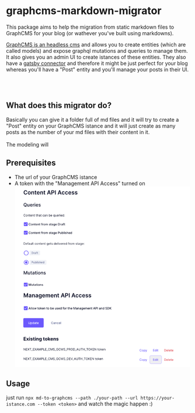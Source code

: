 # graphcms-markdown-migrator

This package aims to help the migration from static markdown files to GraphCMS for your blog (or wathever you've built using markdowns).

[GraphCMS is an headless cms](https://graphcms.com/academy/headless-cms) and allows you to create entities (which are called models) and expose graphql mutations and queries to manage them.<br/>
It also gives you an admin UI to create istances of these entities. They also have a [gatsby connector](https://www.gatsbyjs.com/docs/sourcing-from-graphcms/) and therefore it might be just perfect for your blog whereas you'll have a "Post" entity and you'll manage your posts in their UI.

<br/><br/>

## What does this migrator do?

Basically you can give it a folder full of md files and it will try to create a "Post" entity on your GraphCMS istance and it will just create as many posts as the number of your md files with their content in it.
<br/><br/>
The modeling will

## Prerequisites

- The url of your GraphCMS istance
- A token with the "Management API Access" turned on ![Management API access graph cms token](./assets/token-creation.png)

## Usage

just run `npx md-to-graphcms --path ./your-path --url https://your-istance.com --token <token>` and watch the magic happen :)

